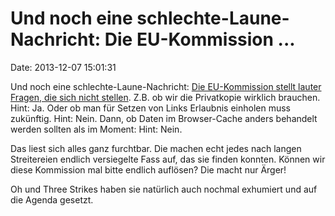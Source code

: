 Und noch eine schlechte-Laune-Nachricht: Die EU-Kommission \...
===============================================================

Date: 2013-12-07 15:01:31

Und noch eine schlechte-Laune-Nachricht: [Die EU-Kommission stellt
lauter Fragen, die sich nicht stellen](http://www.heise.de/-2061603).
Z.B. ob wir die Privatkopie wirklich brauchen. Hint: Ja. Oder ob man für
Setzen von Links Erlaubnis einholen muss zukünftig. Hint: Nein. Dann, ob
Daten im Browser-Cache anders behandelt werden sollten als im Moment:
Hint: Nein.

Das liest sich alles ganz furchtbar. Die machen echt jedes nach langen
Streitereien endlich versiegelte Fass auf, das sie finden konnten.
Können wir diese Kommission mal bitte endlich auflösen? Die macht nur
Ärger!

Oh und Three Strikes haben sie natürlich auch nochmal exhumiert und auf
die Agenda gesetzt.
